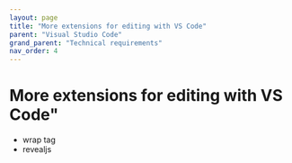 ```yaml
---
layout: page
title: "More extensions for editing with VS Code"
parent: "Visual Studio Code"
grand_parent: "Technical requirements"
nav_order: 4
---
```



# More extensions for editing with VS Code"


- wrap tag
- revealjs